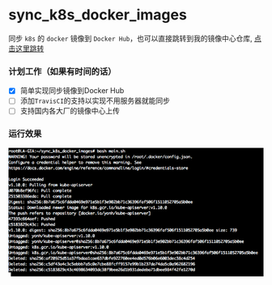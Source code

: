 # sync_k8s_docker_images
同步 `k8s` 的 `docker` 镜像到 `Docker Hub`，也可以直接跳转到我的镜像中心仓库, [点击这里跳转](https://hub.docker.com/u/yonh)



### 计划工作（如果有时间的话）

- [x] 简单实现同步镜像到Docker Hub
- [ ] 添加`TravisCI`的支持以实现不用服务器就能同步
- [ ] 支持国内各大厂的镜像中心上传

### 运行效果

![main](main.png)